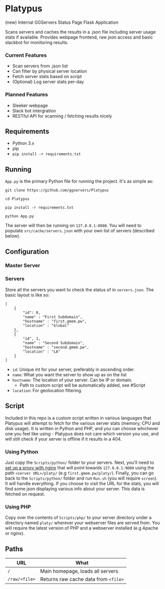 # Platypus
(new) Internal GGServers Status Page Flask Application

Scans servers and caches the results in a .json file including
server usage stats if available. Provides webpage frontend, raw
json access and basic slackbot for monitoring results.

### Current Features
 - Scan servers from .json list
 - Can filter by physical server location
 - Fetch server stats based on script
- (Optional) Log server stats per-day

### Planned Features
 - Sleeker webpage
 - Slack bot intergration
 - RESTful API for scanning / fetching results nicely

## Requirements
 - Python 3.x
 - pip
  - `pip install -r requirements.txt`

## Running
`App.py` is the primary Python file for running the project. It's
as simple as:

```
git clone https://github.com/ggservers/Platypus

cd Platypus

pip install -r requirements.txt

python App.py
```

The server will then be running on `127.0.0.1:8080`. You will
need to populate `src/cache/servers.json` with your own list of
servers (described below).

## Configuration

### Master Server


### Servers
Store all the servers you want to check the status of in `servers.json`.
The basic layout is like so:

```
[
	{
		"id": 0,
		"name" : "First Subdomain",
		"hostname" : "first.gmem.pw",
		"location" : "Global"
	},
	{
		"id", 1,
		"name" : "Second Subdomain",
		"hostname" : "second.gmem.pw",
		"location" : "LA"
	}
]
```
 - `id`: Unique int for your server, preferably in ascending order. 
 - `name`: What you want the server to show up as on the list
 - `hostname`: The location of your server. Can be IP or domain.
   - Path to custom script will be automatically added, see #Script
 - `location`: For geolocation filtering.

## Script

Included in this repo is a custom script written in various
languages that Platypus will attempt to fetch for the various
server stats (memory, CPU and disk usage). It is written in
Python and PHP, and you can choose whichever one you feel like
using - Platypus does not care which version you use, and will
still check if your server is offline if it results in a 404.

### Using Python

Just copy the `Scripts/python/` folder to your servers. Next, you'll need to
[set up a proxy with nginx](#) that will point towards `127.0.0.1:9000` using
the path `<server URL>/platy/` (e.g `first.gmem.pw/platy/`). Finally,
you can go back to the `Scripts/python/` folder and run `Run.sh` (you will
require `screen`). It will handle everything. If you choose to visit the URL
for the stats, you will find some json displaying various info about your
server. This data is fetched on request.

### Using PHP

Copy over the contents of `Scripts/php/` to your server directory under a
directory named `platy/` wherever your webserver files are served from.
You will require the latest version of PHP and a webserver installed
(e.g Apache or nginx).


## Paths

| URL | What |
| --- | ---- |
| `/` | Main homepage, loads all servers |
| `/raw/<file>` | Returns raw cache data from `<file>` |